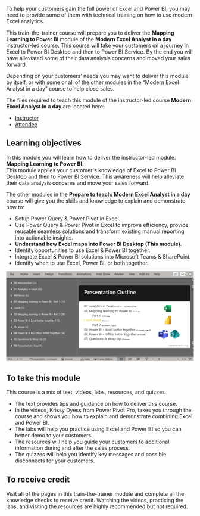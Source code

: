To help your customers gain the full power of Excel and Power BI, you may need to provide some of them with technical training on how to use modern Excel analytics. 

This train-the-trainer course will prepare you to deliver the **Mapping Learning to Power BI** module of the **Modern Excel Analyst in a day** instructor-led course. 
This course will take your customers on a journey in Excel to Power BI Desktop and then to Power BI Service.
By the end you will have alleviated some of their data analysis concerns and moved your sales forward.  

Depending on your customers’ needs you may want to deliver this module by itself, or with some or all of the other modules in the “Modern Excel Analyst in a day” course to help close sales.

The files required to teach this module of the instructor-led course **Modern Excel Analyst in a day** are located here:  
- [Instructor](https://assetsprod.microsoft.com/mpn/maiad-instructor.zip)
- [Attendee](https://assetsprod.microsoft.com/mpn/maiad-attendee.zip)

## Learning objectives
In this module you will learn how to deliver the instructor-led module: **Mapping Learning to Power BI**.   
This module applies your customer's knowledge of Excel to Power BI Desktop and then to Power BI Service. This awareness will help alleviate their data analysis concerns and move your sales forward.
 
The other modules in the **Prepare to teach: Modern Excel Analyst in a day** course will give you the skills and knowledge to explain and demonstrate how to:
* Setup Power Query & Power Pivot in Excel.
* Use Power Query & Power Pivot in Excel to improve efficiency, provide reusable seamless solutions and transform existing manual reporting into actionable insights.
* **Understand how Excel maps into Power BI Desktop (This module)**.
* Identify opportunities to use Excel & Power BI together.
* Integrate Excel & Power BI solutions into Microsoft Teams & SharePoint.
* Identify when to use Excel, Power BI, or both together.

![PowerPoint screenshot showing the number of slides per section and class schedule.](../media/slide-count.png)

## To take this module
This course is a mix of text, videos, labs, resources, and quizzes. 
- The text provides tips and guidance on how to deliver this course.
- In the videos, Krissy Dyess from Power Pivot Pro, takes you through the course and shows you how to explain and demonstrate combining Excel and Power BI.
- The labs will help you practice using Excel and Power BI so you can better demo to your customers.
- The resources will help you guide your customers to additional information during and after the sales process.
- The quizzes will help you identify key messages and possible disconnects for your customers.


## To receive credit 
Visit all of the pages in this train-the-trainer module and complete all the knowledge checks to receive credit. 
Watching the videos, practicing the labs, and visiting the resources are highly recommended but not required. 


